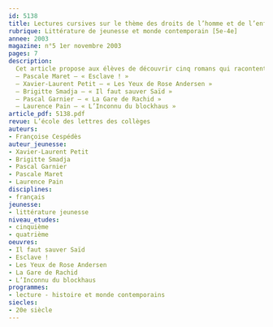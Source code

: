 ```yaml
---
id: 5138
title: Lectures cursives sur le thème des droits de l’homme et de l’enfant
rubrique: Littérature de jeunesse et monde contemporain [5e-4e]
annee: 2003
magazine: n°5 1er novembre 2003
pages: 7
description: 
  Cet article propose aux élèves de découvrir cinq romans qui racontent des parcours humains différents (âge, sexe, nationalité, époque, situation familiale et sociale…), mais qui révèlent tous une même volonté – lutter pour des droits (liberté, travail, respect, culture…) ou, tout simplement, pour celui d’exister. Une nouvelle fois, la fiction permet de montrer certaines réalités bien souvent difficiles, mais pas toujours entendues ni résolues. Sans être moralisateurs, bien au contraire, ces récits engagent le lecteur à ouvrir les yeux sur des situations insoutenables et intolérables et à mieux les comprendre.
  – Pascale Maret – « Esclave ! »
  – Xavier-Laurent Petit – « Les Yeux de Rose Andersen »
  – Brigitte Smadja – « Il faut sauver Saïd »
  – Pascal Garnier – « La Gare de Rachid »
  – Laurence Pain – « L’Inconnu du blockhaus »
article_pdf: 5138.pdf
revue: L’école des lettres des collèges
auteurs:
- Françoise Cespédès
auteur_jeunesse:
- Xavier-Laurent Petit
- Brigitte Smadja
- Pascal Garnier
- Pascale Maret
- Laurence Pain
disciplines:
- français
jeunesse:
- littérature jeunesse
niveau_etudes:
- cinquième
- quatrième
oeuvres:
- Il faut sauver Saïd
- Esclave !
- Les Yeux de Rose Andersen
- La Gare de Rachid
- L’Inconnu du blockhaus
programmes:
- lecture - histoire et monde contemporains
siecles:
- 20e siècle
---
```

